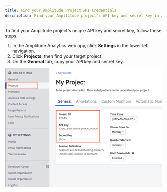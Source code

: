 ```yaml
---
title: Find your Amplitude Project API Credentials
description: Find your Ampltitude project's API key and secret key in a few easy steps. 
---
```


To find your Amplitude project's unique API key and secret key, follow these steps. 

1. In the Amplitude Analytics web app, click **Settings** in the lower left navigation. 
2. Click **Projects**, then find your target project. 
3. On the **General** tab, copy your API key and secret key. 

![Screenshot of the project settings page where you can find your API credentials.](../assets/images/project-settings-page.png)